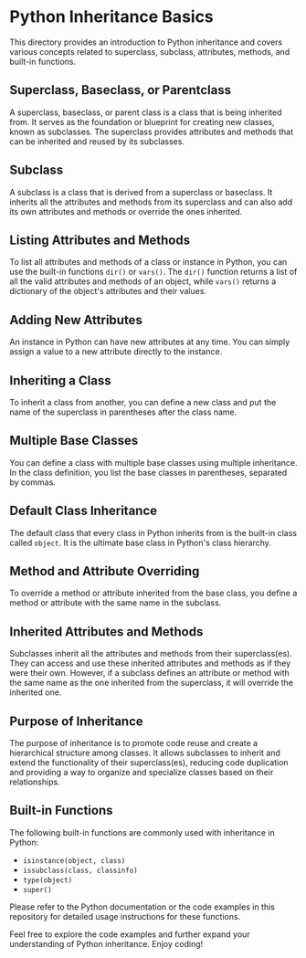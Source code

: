 # Python Inheritance Basics

This directory provides an introduction to Python inheritance and covers various concepts related to superclass, subclass, attributes, methods, and built-in functions. 



## Superclass, Baseclass, or Parentclass

A superclass, baseclass, or parent class is a class that is being inherited from. It serves as the foundation or blueprint for creating new classes, known as subclasses. The superclass provides attributes and methods that can be inherited and reused by its subclasses.

## Subclass

A subclass is a class that is derived from a superclass or baseclass. It inherits all the attributes and methods from its superclass and can also add its own attributes and methods or override the ones inherited.

## Listing Attributes and Methods

To list all attributes and methods of a class or instance in Python, you can use the built-in functions `dir()` or `vars()`. The `dir()` function returns a list of all the valid attributes and methods of an object, while `vars()` returns a dictionary of the object's attributes and their values.

## Adding New Attributes

An instance in Python can have new attributes at any time. You can simply assign a value to a new attribute directly to the instance.

## Inheriting a Class

To inherit a class from another, you can define a new class and put the name of the superclass in parentheses after the class name.

## Multiple Base Classes

You can define a class with multiple base classes using multiple inheritance. In the class definition, you list the base classes in parentheses, separated by commas.

## Default Class Inheritance

The default class that every class in Python inherits from is the built-in class called `object`. It is the ultimate base class in Python's class hierarchy.

## Method and Attribute Overriding

To override a method or attribute inherited from the base class, you define a method or attribute with the same name in the subclass.

## Inherited Attributes and Methods

Subclasses inherit all the attributes and methods from their superclass(es). They can access and use these inherited attributes and methods as if they were their own. However, if a subclass defines an attribute or method with the same name as the one inherited from the superclass, it will override the inherited one.

## Purpose of Inheritance

The purpose of inheritance is to promote code reuse and create a hierarchical structure among classes. It allows subclasses to inherit and extend the functionality of their superclass(es), reducing code duplication and providing a way to organize and specialize classes based on their relationships.

## Built-in Functions

The following built-in functions are commonly used with inheritance in Python:

- `isinstance(object, class)`
- `issubclass(class, classinfo)`
- `type(object)`
- `super()`

Please refer to the Python documentation or the code examples in this repository for detailed usage instructions for these functions.

Feel free to explore the code examples and further expand your understanding of Python inheritance. Enjoy coding!
